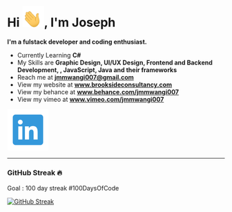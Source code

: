 <h1>Hi <img src="Data/wave.gif" width=50 >, I'm Joseph</h1>


**I'm a fulstack developer and coding enthusiast.**

- Currently Learning **C#**
- My Skills are **Graphic Design, UI/UX Design, Frontend and Backend Development, , JavaScript, Java and their frameworks**
- Reach me at **jmmwangi007@gmail.com**
- View my website at **www.brooksideconsultancy.com**
- View my behance at **www.behance.com/jmmwangi007**
- View my vimeo at **www.vimeo.com/jmmwangi007** 

<!-- ### Around the Web &#127760;

[![INSTA](Data/instagram.svg)](https://instagram.com/rohan14.io) 
[![DEV.TO](Data/devBlog.svg)](https://dev.to/rohankiratsata) -->
[![LINKEDIN](Data/linkedin.svg)](https://www.linkedin.com/in/jmmwangi007/) 

---
<!-- [![Top Languages](https://github-readme-stats.vercel.app/api/top-langs/?username=rohan-kiratsata&layout=compact)](https://github.com/anuraghazra/github-readme-stats) -->


### GitHub Streak &#128293;
Goal : 100 day streak #100DaysOfCode

[![GitHub Streak](https://github-readme-streak-stats.herokuapp.com/?user=rohan-kiratsata)](https://git.io/streak-stats)


<!-- [![trophy](https://github-profile-trophy.vercel.app/?username=rohan-kiratsata&theme=onedark)](https://github.com/ryo-ma/github-profile-trophy) -->

